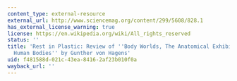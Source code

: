 ```yaml
---
content_type: external-resource
external_url: http://www.sciencemag.org/content/299/5608/828.1
has_external_license_warning: true
license: https://en.wikipedia.org/wiki/All_rights_reserved
status: ''
title: 'Rest in Plastic: Review of ''Body Worlds, The Anatomical Exhibition of Real
  Human Bodies'' by Gunther von Hagens'
uid: f481588d-021c-43ea-8416-2af23b010f0a
wayback_url: ''
---
```

